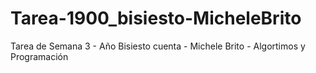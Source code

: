 # Tarea-1900_bisiesto-MicheleBrito
Tarea de Semana 3 - Año Bisiesto cuenta - Michele Brito - Algortimos y Programación

